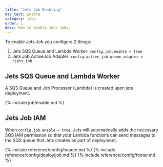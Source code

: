 ```yaml
---
title: "Jets Job Enabling"
nav_text: Enable
category: jobs
order: 1
desc: How to Enable Jets Jobs.
---
```


To enable Jets Job you configure 2 things:

1. Jets SQS Queue and Lambda Worker: `config.job.enable = true`
2. Jets Job ActiveJob Adapter: `config.active_job.queue_adapter = :jets_job`

## Jets SQS Queue and Lambda Worker

A SQS Queue and Job Processor (Lambda) is created upon jets deployment.

{% include job/enable.md %}

## Jets Job IAM

When `config.job.enable = true`, Jets will automatically adds the necessary SQS IAM permission so that your Lambda functions can send messages to the SQS queue that Jets creates as part of deployment.

{% include reference/config/header.md %}
{% include reference/config/deploy/job.md %}
{% include reference/config/footer.md %}

